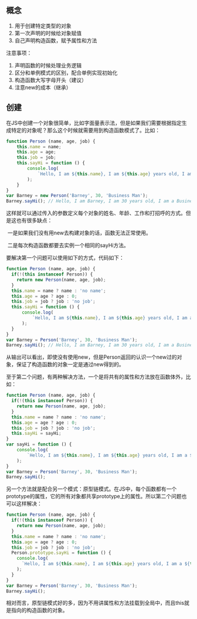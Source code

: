 ## 概念

1. 用于创建特定类型的对象
2. 第一次声明的时候给对象赋值
3. 自己声明构造函数，赋予属性和方法

注意事项：

1. 声明函数的时候处理业务逻辑
2. 区分和单例模式的区别，配合单例实现初始化
3. 构造函数大写字母开头（建议）
4. 注意new的成本（继承）

## 创建

在JS中创建一个对象很简单，比如字面量表示法，但是如果我们需要根据指定生成特定的对象呢？那么这个时候就需要用到构造函数模式了。比如：

```javascript
function Person (name, age, job) {
    this.name = name;
    this.age = age;
    this.job = job;
    this.sayHi = function () {
        console.log(
            `Hello, I am ${this.name}, I am ${this.age} years old, I am a ${this.job}`
        );
    }
}
var Barney = new Person('Barney', 30, 'Business Man');
Barney.sayHi(); // Hello, I am Barney, I am 30 years old, I am a Business Man
```

这样就可以通过传入的参数定义每个对象的姓名、年龄、工作和打招呼的方式。但是这也有很多缺点：

​	一是如果我们没有用new去构建对象的话，函数无法正常使用。

​	二是每次构造函数都要去实例一个相同的sayHi方法。

要解决第一个问题可以使用如下的方式，代码如下：

```javascript
function Person (name, age, job) {
  if(!(this instanceof Person)) {
    return new Person(name, age, job);
  }
  this.name = name ? name : 'no name';
  this.age = age ? age : 0;
  this.job = job ? job : 'no job';
  this.sayHi = function () {
      console.log(
          `Hello, I am ${this.name}, I am ${this.age} years old, I am a ${this.job}`
      );
  }
}
var Barney = Person('Barney', 30, 'Business Man');
Barney.sayHi(); // Hello, I am Barney, I am 30 years old, I am a Business Man
```

从输出可以看出，即使没有使用new，但是Person返回的认识一个new过的对象，保证了构造函数的对象一定是通过new得到的。

至于第二个问题，有两种解决方法，一个是将共有的属性和方法放在函数体外，比如：

```javascript
function Person (name, age, job) {
  if(!(this instanceof Person)) {
    return new Person(name, age, job);
  }
  this.name = name ? name : 'no name';
  this.age = age ? age : 0;
  this.job = job ? job : 'no job';
  this.sayHi = sayHi;
}
var sayHi = function () {
    console.log(
        `Hello, I am ${this.name}, I am ${this.age} years old, I am a ${this.job}`
    );
}
var Barney = Person('Barney', 30, 'Business Man');
Barney.sayHi();
```

另一个方法就是配合另一个模式：原型链模式。在JS中，每个函数都有一个prototype的属性，它的所有对象都共享prototype上的属性。所以第二个问题也可以这样解决：

```javascript
function Person (name, age, job) {
  if(!(this instanceof Person)) {
    return new Person(name, age, job);
  }
  this.name = name ? name : 'no name';
  this.age = age ? age : 0;
  this.job = job ? job : 'no job';
  Person.prototype.sayHi = function () {
    console.log(
      `Hello, I am ${this.name}, I am ${this.age} years old, I am a ${this.job}`
    );
  }
}
var Barney = Person('Barney', 30, 'Business Man');
Barney.sayHi();
```

相对而言，原型链模式好的多，因为不用讲属性和方法挂载到全局中，而且this就是指向的构造函数的对象。